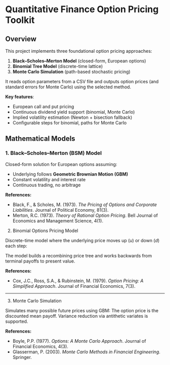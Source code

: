 # **Quantitative Finance Option Pricing Toolkit**

## **Overview**

This project implements three foundational option pricing approaches:

1. **Black–Scholes–Merton Model** (closed-form, European options)
2. **Binomial Tree Model** (discrete-time lattice)
3. **Monte Carlo Simulation** (path-based stochastic pricing)

It reads option parameters from a CSV file and outputs option prices (and standard errors for Monte Carlo) using the selected method.

**Key features**:

* European call and put pricing
* Continuous dividend yield support (binomial, Monte Carlo)
* Implied volatility estimation (Newton + bisection fallback)
* Configurable steps for binomial, paths for Monte Carlo
## **Mathematical Models**

### 1. Black–Scholes–Merton (BSM) Model

Closed-form solution for European options assuming:

* Underlying follows **Geometric Brownian Motion (GBM)**
* Constant volatility and interest rate
* Continuous trading, no arbitrage

**References:**

* Black, F., & Scholes, M. (1973). *The Pricing of Options and Corporate Liabilities*. Journal of Political Economy, 81(3).
* Merton, R.C. (1973). *Theory of Rational Option Pricing*. Bell Journal of Economics and Management Science, 4(1).

2. Binomial Options Pricing Model

Discrete-time model where the underlying price moves up ($u$) or down ($d$) each step:

The model builds a recombining price tree and works backwards from terminal payoffs to present value.

**References:**

* Cox, J.C., Ross, S.A., & Rubinstein, M. (1979). *Option Pricing: A Simplified Approach*. Journal of Financial Economics, 7(3).

---

3. Monte Carlo Simulation

Simulates many possible future prices using GBM:
The option price is the discounted mean payoff. Variance reduction via antithetic variates is supported.

**References:**

* Boyle, P.P. (1977). *Options: A Monte Carlo Approach*. Journal of Financial Economics, 4(3).
* Glasserman, P. (2003). *Monte Carlo Methods in Financial Engineering*. Springer.